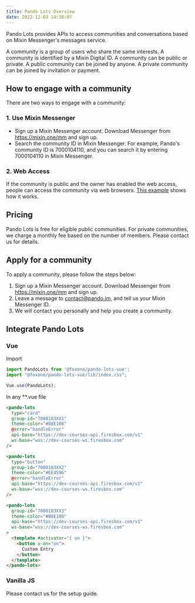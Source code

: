 ```yaml
---
title: Pando Lots Overview
date: 2022-12-03 14:38:07
---
```


Pando Lots provides APIs to access communities and conversations based on Mixin Messenger's messages service.

A community is a group of users who share the same interests. A community is identified by a Mixin Digital ID. A community can be public or private. A public community can be joined by anyone. A private community can be joined by invitation or payment.

## How to engage with a community

There are two ways to engage with a community:

### 1. Use Mixin Messenger

- Sign up a Mixin Messenger account. Download Messenger from https://mixin.one/mm and sign up.
- Search the community ID in Mixin Messenger. For example, Pando's community ID is 7000104110, and you can search it by entering 7000104110 in Mixin Messenger.

### 2. Web Access

If the community is public and the owner has enabled the web access, people can access the community via web browsers. [This example](https://fox-one.github.io/pando-lots/?path=/story/pandolots--default) shows how it works.

## Pricing

Pando Lots is free for eligible public communities. For private communities, we charge a monthly fee based on the number of members. Please contact us for details.

## Apply for a community

To apply a community, please follow the steps below:

1. Sign up a Mixin Messenger account. Download Messenger from https://mixin.one/mm and sign up.
2. Leave a message to contact@pando.im, and tell us your Mixin Messenger ID.
3. We will contact you personally and help you create a community.

## Integrate Pando Lots

### Vue

Import

```js
import PandoLots from '@foxone/pando-lots-vue';
import "@foxone/pando-lots-vue/lib/index.css";

Vue.use(PandoLots);
```

In any **.vue file

```html
<pando-lots
  type="card"
  group-id="7000103XX1"
  theme-color="#88E108"
  @error="handleError"
  api-base="https://dev-courses-api.firesbox.com/v1"
  ws-base="wss://dev-courses-ws.firesbox.com"
/>

<pando-lots
  type="button"
  group-id="7000103XX2"
  theme-color="#EE4596"
  @error="handleError"
  api-base="https://dev-courses-api.firesbox.com/v1"
  ws-base="wss://dev-courses-ws.firesbox.com"
/>

<pando-lots
  group-id="7000103XX3"
  theme-color="#88E108"
  api-base="https://dev-courses-api.firesbox.com/v1"
  ws-base="wss://dev-courses-ws.firesbox.com"
>
  <template #activator="{ on }">
    <button v-on="on">
      Custom Entry
    </button>
  </template>
</pando-lots>
```

### Vanilla JS

Please contact us for the setup guide.
